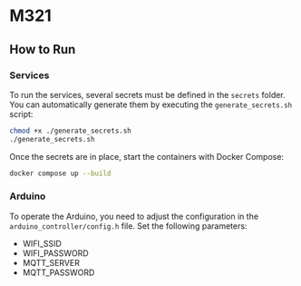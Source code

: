 # M321

## How to Run

### Services

To run the services, several secrets must be defined in the `secrets` folder. You can automatically generate them by executing the `generate_secrets.sh` script:

```bash
chmod +x ./generate_secrets.sh
./generate_secrets.sh
```

Once the secrets are in place, start the containers with Docker Compose:
```bash
docker compose up --build
```

### Arduino

To operate the Arduino, you need to adjust the configuration in the `arduino_controller/config.h` file. Set the following parameters:
- WIFI_SSID
- WIFI_PASSWORD
- MQTT_SERVER
- MQTT_PASSWORD
